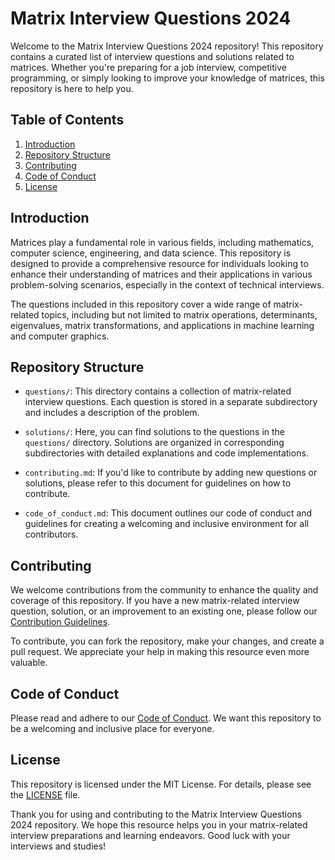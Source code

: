 # Matrix Interview Questions 2024

Welcome to the Matrix Interview Questions 2024 repository! This repository contains a curated list of interview questions and solutions related to matrices. Whether you're preparing for a job interview, competitive programming, or simply looking to improve your knowledge of matrices, this repository is here to help you.

## Table of Contents

1. [Introduction](#introduction)
2. [Repository Structure](#repository-structure)
3. [Contributing](#contributing)
4. [Code of Conduct](#code-of-conduct)
5. [License](#license)

## Introduction

Matrices play a fundamental role in various fields, including mathematics, computer science, engineering, and data science. This repository is designed to provide a comprehensive resource for individuals looking to enhance their understanding of matrices and their applications in various problem-solving scenarios, especially in the context of technical interviews.

The questions included in this repository cover a wide range of matrix-related topics, including but not limited to matrix operations, determinants, eigenvalues, matrix transformations, and applications in machine learning and computer graphics.

## Repository Structure

- `questions/`: This directory contains a collection of matrix-related interview questions. Each question is stored in a separate subdirectory and includes a description of the problem.

- `solutions/`: Here, you can find solutions to the questions in the `questions/` directory. Solutions are organized in corresponding subdirectories with detailed explanations and code implementations.

- `contributing.md`: If you'd like to contribute by adding new questions or solutions, please refer to this document for guidelines on how to contribute.

- `code_of_conduct.md`: This document outlines our code of conduct and guidelines for creating a welcoming and inclusive environment for all contributors.

## Contributing

We welcome contributions from the community to enhance the quality and coverage of this repository. If you have a new matrix-related interview question, solution, or an improvement to an existing one, please follow our [Contribution Guidelines](contributing.md).

To contribute, you can fork the repository, make your changes, and create a pull request. We appreciate your help in making this resource even more valuable.

## Code of Conduct

Please read and adhere to our [Code of Conduct](code_of_conduct.md). We want this repository to be a welcoming and inclusive place for everyone.

## License

This repository is licensed under the MIT License. For details, please see the [LICENSE](LICENSE) file.

Thank you for using and contributing to the Matrix Interview Questions 2024 repository. We hope this resource helps you in your matrix-related interview preparations and learning endeavors. Good luck with your interviews and studies!
